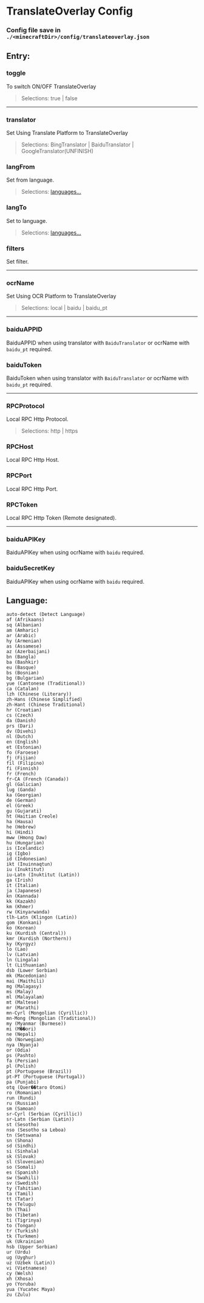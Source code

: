 # TranslateOverlay Config
### Config file save in `./<minecraftDir>/config/translateoverlay.json`

## Entry:

### toggle
To switch ON/OFF TranslateOverlay
> Selections: true | false
---
### translator
Set Using Translate Platform to TranslateOverlay
> Selections: BingTranslator | BaiduTranslator | GoogleTranslator(UNFINISH)
### langFrom
Set from language.
> Selections: [languages...](https://github.com/PlumeIS/TranslateOverlay/blob/1.21/CONFIG_DOC.md#language)
### langTo
Set to language.
> Selections: [languages...](https://github.com/PlumeIS/TranslateOverlay/blob/1.21/CONFIG_DOC.md#language)
### filters
Set filter.

---
### ocrName
Set Using OCR Platform to TranslateOverlay
> Selections: local | baidu | baidu_pt

---
### baiduAPPID
BaiduAPPID when using translator with `BaiduTranslator` or ocrName with `baidu_pt` required.
### baiduToken
BaiduToken when using translator with `BaiduTranslator` or ocrName with `baidu_pt` required.

---
### RPCProtocol
Local RPC Http Protocol.
> Selections: http | https
### RPCHost
Local RPC Http Host.
### RPCPort
Local RPC Http Port.
### RPCToken
Local RPC Http Token (Remote designated).

---
### baiduAPIKey
BaiduAPIKey when using ocrName with `baidu` required.
### baiduSecretKey
BaiduAPIKey when using ocrName with `baidu` required.

## Language:
    auto-detect (Detect Language)
    af (Afrikaans)
    sq (Albanian)
    am (Amharic)
    ar (Arabic)
    hy (Armenian)
    as (Assamese)
    az (Azerbaijani)
    bn (Bangla)
    ba (Bashkir)
    eu (Basque)
    bs (Bosnian)
    bg (Bulgarian)
    yue (Cantonese (Traditional))
    ca (Catalan)
    lzh (Chinese (Literary))
    zh-Hans (Chinese Simplified)
    zh-Hant (Chinese Traditional)
    hr (Croatian)
    cs (Czech)
    da (Danish)
    prs (Dari)
    dv (Divehi)
    nl (Dutch)
    en (English)
    et (Estonian)
    fo (Faroese)
    fj (Fijian)
    fil (Filipino)
    fi (Finnish)
    fr (French)
    fr-CA (French (Canada))
    gl (Galician)
    lug (Ganda)
    ka (Georgian)
    de (German)
    el (Greek)
    gu (Gujarati)
    ht (Haitian Creole)
    ha (Hausa)
    he (Hebrew)
    hi (Hindi)
    mww (Hmong Daw)
    hu (Hungarian)
    is (Icelandic)
    ig (Igbo)
    id (Indonesian)
    ikt (Inuinnaqtun)
    iu (Inuktitut)
    iu-Latn (Inuktitut (Latin))
    ga (Irish)
    it (Italian)
    ja (Japanese)
    kn (Kannada)
    kk (Kazakh)
    km (Khmer)
    rw (Kinyarwanda)
    tlh-Latn (Klingon (Latin))
    gom (Konkani)
    ko (Korean)
    ku (Kurdish (Central))
    kmr (Kurdish (Northern))
    ky (Kyrgyz)
    lo (Lao)
    lv (Latvian)
    ln (Lingala)
    lt (Lithuanian)
    dsb (Lower Sorbian)
    mk (Macedonian)
    mai (Maithili)
    mg (Malagasy)
    ms (Malay)
    ml (Malayalam)
    mt (Maltese)
    mr (Marathi)
    mn-Cyrl (Mongolian (Cyrillic))
    mn-Mong (Mongolian (Traditional))
    my (Myanmar (Burmese))
    mi (M��ori)
    ne (Nepali)
    nb (Norwegian)
    nya (Nyanja)
    or (Odia)
    ps (Pashto)
    fa (Persian)
    pl (Polish)
    pt (Portuguese (Brazil))
    pt-PT (Portuguese (Portugal))
    pa (Punjabi)
    otq (Quer��taro Otomi)
    ro (Romanian)
    run (Rundi)
    ru (Russian)
    sm (Samoan)
    sr-Cyrl (Serbian (Cyrillic))
    sr-Latn (Serbian (Latin))
    st (Sesotho)
    nso (Sesotho sa Leboa)
    tn (Setswana)
    sn (Shona)
    sd (Sindhi)
    si (Sinhala)
    sk (Slovak)
    sl (Slovenian)
    so (Somali)
    es (Spanish)
    sw (Swahili)
    sv (Swedish)
    ty (Tahitian)
    ta (Tamil)
    tt (Tatar)
    te (Telugu)
    th (Thai)
    bo (Tibetan)
    ti (Tigrinya)
    to (Tongan)
    tr (Turkish)
    tk (Turkmen)
    uk (Ukrainian)
    hsb (Upper Sorbian)
    ur (Urdu)
    ug (Uyghur)
    uz (Uzbek (Latin))
    vi (Vietnamese)
    cy (Welsh)
    xh (Xhosa)
    yo (Yoruba)
    yua (Yucatec Maya)
    zu (Zulu)

